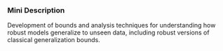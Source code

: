 ### Mini Description

Development of bounds and analysis techniques for understanding how robust models generalize to unseen data, including robust versions of classical generalization bounds.
